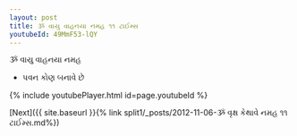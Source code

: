 ```yaml
---
layout: post
title: ૐ વાયુ વાહનયા નમહ ૧૧ ટાઈમ્સ
youtubeId: 49MmF53-lQY
---
```

 
 
 ૐ વાયુ વાહનયા નમહ  
 
 -  પવન કોણ બનાવે છે 
 
  
 
  
 
 
 
 
 
 


{% include youtubePlayer.html id=page.youtubeId %}
 
[Next]({{ site.baseurl }}{% link  split1/_posts/2012-11-06-ૐ વૃક્ષ કેથાવે નમહ ૧૧ ટાઈમ્સ.md%})
 
